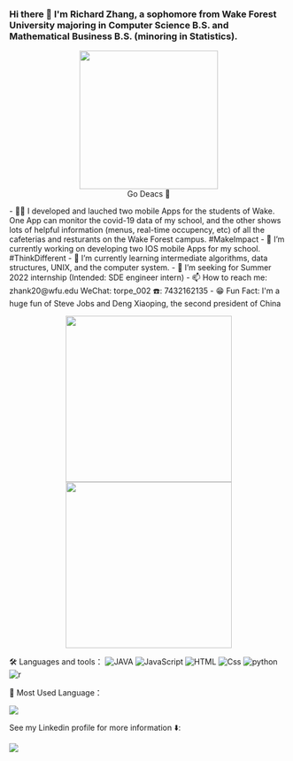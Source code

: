 ### Hi there 👋 I'm Richard Zhang, a sophomore from Wake Forest University majoring in Computer Science B.S. and Mathematical Business B.S. (minoring in Statistics).
<p align="center">
<img src="wake-forest-go-deacs.gif" width="250" height="250"/>
<br>Go Deacs 🎩
</p>
- 👨‍💻‍ I developed and lauched two mobile Apps for the students of Wake. One App can monitor the covid-19 data of my school, and the other shows lots of helpful information (menus, real-time occupency, etc) of all the cafeterias and resturants on the Wake Forest campus. #MakeImpact
- 📱 I’m currently working on developing two IOS mobile Apps for my school. #ThinkDifferent
- 🌱 I’m currently learning intermediate algorithms, data structures, UNIX, and the computer system.
- 🌇 I’m seeking for Summer 2022 internship (Intended: SDE engineer intern)
- 📫 How to reach me: zhank20@wfu.edu WeChat: torpe_002 ☎️: 7432162135
- 😁 Fun Fact: I'm a huge fun of Steve Jobs and Deng Xiaoping, the second president of China
<p align="center">
<img height="300rpx" src="https://i.pinimg.com/originals/51/41/38/514138b958ce985f48fcca6a0c4cf4a0.jpg" border="0">
<img height="300rpx" src="https://upload.wikimedia.org/wikipedia/commons/1/16/Deng_Xiaoping_and_Jimmy_Carter_at_the_arrival_ceremony_for_the_Vice_Premier_of_China._-_NARA_-_183157-restored%28cropped%29.jpg" border="0">
</p>

<p>
🛠 Languages and tools：
<img alt="JAVA" src="https://img.shields.io/badge/Java-007396?logo=java&logoColor=white&style=for-the-badge" />
<img alt="JavaScript" src="https://img.shields.io/badge/JavaScript-F7DF1E?logo=javascript&logoColor=white&style=for-the-badge" />
<img alt="HTML" src="https://img.shields.io/badge/HTML-E34F26?logo=html5&logoColor=white&style=for-the-badge" />
<img alt="Css" src="https://img.shields.io/badge/CSS-1572B6?logo=css3&logoColor=white&style=for-the-badge" />
<img alt="python" src="https://img.shields.io/badge/python-792EE5?logo=python&logoColor=white&style=for-the-badge" />
<img alt="r" src="https://img.shields.io/badge/r-EF4223?logo=r&logoColor=white&style=for-the-badge" />
</p>


🏅 Most Used Language：
<P>
<img src="https://github-readme-stats.vercel.app/api/top-langs/?username=RichardZhang0316" />
</p>

See my Linkedin profile for more information ⬇️: 
<p>
<a href="https://www.linkedin.com/in/kaixin-zhang-49b28b1b8/">
<img src="https://img.shields.io/badge/Linkedin-blue?logo=linkedin&logoColor=white&style=for-the-badge" />
</a><p>
<p>
